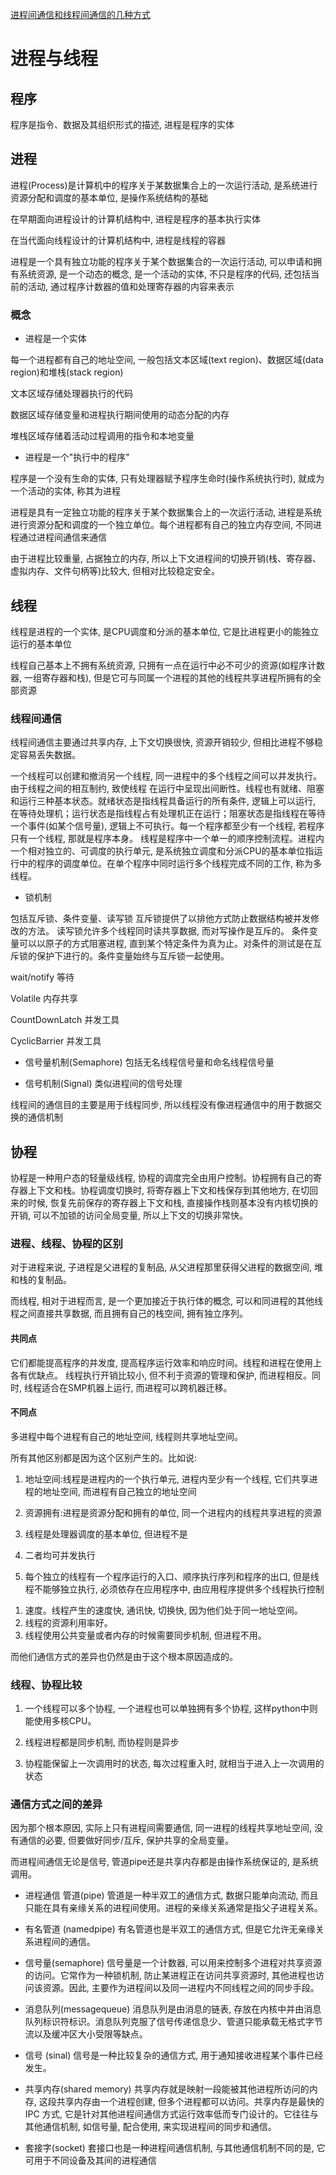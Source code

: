 <!--
 * @Description:
 * @Version: 1.0
 * @Author: dalao
 * @Email: dalao_li@163.com
 * @Date: 2023-03-13 01:44:09
 * @LastEditors: dalao
 * @LastEditTime: 2023-04-05 02:20:55
-->

[进程间通信和线程间通信的几种方式](https://www.cnblogs.com/fanguangdexiaoyuer/p/10834737.html#_label6_1)

# 进程与线程


## 程序

程序是指令、数据及其组织形式的描述, 进程是程序的实体

## 进程

进程(Process)是计算机中的程序关于某数据集合上的一次运行活动, 是系统进行资源分配和调度的基本单位, 是操作系统结构的基础

在早期面向进程设计的计算机结构中, 进程是程序的基本执行实体

在当代面向线程设计的计算机结构中, 进程是线程的容器


进程是一个具有独立功能的程序关于某个数据集合的一次运行活动, 可以申请和拥有系统资源, 是一个动态的概念, 是一个活动的实体, 不只是程序的代码, 还包括当前的活动, 通过程序计数器的值和处理寄存器的内容来表示

### 概念

- 进程是一个实体

每一个进程都有自己的地址空间, 一般包括文本区域(text region)、数据区域(data region)和堆栈(stack region)

文本区域存储处理器执行的代码

数据区域存储变量和进程执行期间使用的动态分配的内存

堆栈区域存储着活动过程调用的指令和本地变量

- 进程是一个"执行中的程序"

程序是一个没有生命的实体, 只有处理器赋予程序生命时(操作系统执行时), 就成为一个活动的实体, 称其为进程

进程是具有一定独立功能的程序关于某个数据集合上的一次运行活动, 进程是系统进行资源分配和调度的一个独立单位。每个进程都有自己的独立内存空间, 不同进程通过进程间通信来通信

由于进程比较重量, 占据独立的内存, 所以上下文进程间的切换开销(栈、寄存器、虚拟内存、文件句柄等)比较大, 但相对比较稳定安全。


## 线程

线程是进程的一个实体, 是CPU调度和分派的基本单位, 它是比进程更小的能独立运行的基本单位

线程自己基本上不拥有系统资源, 只拥有一点在运行中必不可少的资源(如程序计数器, 一组寄存器和栈), 但是它可与同属一个进程的其他的线程共享进程所拥有的全部资源

### 线程间通信

线程间通信主要通过共享内存, 上下文切换很快, 资源开销较少, 但相比进程不够稳定容易丢失数据。

一个线程可以创建和撤消另一个线程, 同一进程中的多个线程之间可以并发执行。由于线程之间的相互制约, 致使线程 在运行中呈现出间断性。线程也有就绪、阻塞和运行三种基本状态。就绪状态是指线程具备运行的所有条件, 逻辑上可以运行, 在等待处理机；运行状态是指线程占有处理机正在运行；阻塞状态是指线程在等待一个事件(如某个信号量), 逻辑上不可执行。每一个程序都至少有一个线程, 若程序只有一个线程, 那就是程序本身。
线程是程序中一个单一的顺序控制流程。进程内一个相对独立的、可调度的执行单元, 是系统独立调度和分派CPU的基本单位指运行中的程序的调度单位。在单个程序中同时运行多个线程完成不同的工作, 称为多线程。


- 锁机制

包括互斥锁、条件变量、读写锁
互斥锁提供了以排他方式防止数据结构被并发修改的方法。 
读写锁允许多个线程同时读共享数据, 而对写操作是互斥的。 
条件变量可以以原子的方式阻塞进程, 直到某个特定条件为真为止。对条件的测试是在互斥锁的保护下进行的。条件变量始终与互斥锁一起使用。

wait/notify 等待

Volatile 内存共享

CountDownLatch 并发工具

CyclicBarrier 并发工具

- 信号量机制(Semaphore)
包括无名线程信号量和命名线程信号量

- 信号机制(Signal)
类似进程间的信号处理

线程间的通信目的主要是用于线程同步, 所以线程没有像进程通信中的用于数据交换的通信机制

## 协程

协程是一种用户态的轻量级线程, 协程的调度完全由用户控制。协程拥有自己的寄存器上下文和栈。协程调度切换时, 将寄存器上下文和栈保存到其他地方, 在切回来的时候, 恢复先前保存的寄存器上下文和栈, 直接操作栈则基本没有内核切换的开销, 可以不加锁的访问全局变量, 所以上下文的切换非常快。


### 进程、线程、协程的区别

对于进程来说, 子进程是父进程的复制品, 从父进程那里获得父进程的数据空间, 堆和栈的复制品。

而线程, 相对于进程而言, 是一个更加接近于执行体的概念, 可以和同进程的其他线程之间直接共享数据, 而且拥有自己的栈空间, 拥有独立序列。

#### 共同点
它们都能提高程序的并发度, 提高程序运行效率和响应时间。线程和进程在使用上各有优缺点。 线程执行开销比较小, 但不利于资源的管理和保护, 而进程相反。同时, 线程适合在SMP机器上运行, 而进程可以跨机器迁移。

#### 不同点
多进程中每个进程有自己的地址空间, 线程则共享地址空间。

所有其他区别都是因为这个区别产生的。比如说: 

1) 地址空间:线程是进程内的一个执行单元, 进程内至少有一个线程, 它们共享进程的地址空间, 而进程有自己独立的地址空间
2) 资源拥有:进程是资源分配和拥有的单位, 同一个进程内的线程共享进程的资源
3) 线程是处理器调度的基本单位, 但进程不是
4) 二者均可并发执行

5) 每个独立的线程有一个程序运行的入口、顺序执行序列和程序的出口, 但是线程不能够独立执行, 必须依存在应用程序中, 由应用程序提供多个线程执行控制

 

1. 速度。线程产生的速度快, 通讯快, 切换快, 因为他们处于同一地址空间。 
2. 线程的资源利用率好。 
3. 线程使用公共变量或者内存的时候需要同步机制, 但进程不用。

而他们通信方式的差异也仍然是由于这个根本原因造成的。

### 线程、协程比较

1) 一个线程可以多个协程, 一个进程也可以单独拥有多个协程, 这样python中则能使用多核CPU。

2) 线程进程都是同步机制, 而协程则是异步

3) 协程能保留上一次调用时的状态, 每次过程重入时, 就相当于进入上一次调用的状态


### 通信方式之间的差异
因为那个根本原因, 实际上只有进程间需要通信, 同一进程的线程共享地址空间, 没有通信的必要, 但要做好同步/互斥, 保护共享的全局变量。

而进程间通信无论是信号, 管道pipe还是共享内存都是由操作系统保证的, 是系统调用。

- 进程通信
管道(pipe)
管道是一种半双工的通信方式, 数据只能单向流动, 而且只能在具有亲缘关系的进程间使用。进程的亲缘关系通常是指父子进程关系。

- 有名管道 (namedpipe)
有名管道也是半双工的通信方式, 但是它允许无亲缘关系进程间的通信。

- 信号量(semaphore)
信号量是一个计数器, 可以用来控制多个进程对共享资源的访问。它常作为一种锁机制, 防止某进程正在访问共享资源时, 其他进程也访问该资源。因此, 主要作为进程间以及同一进程内不同线程之间的同步手段。

- 消息队列(messagequeue)
消息队列是由消息的链表, 存放在内核中并由消息队列标识符标识。消息队列克服了信号传递信息少、管道只能承载无格式字节流以及缓冲区大小受限等缺点。

- 信号 (sinal)
信号是一种比较复杂的通信方式, 用于通知接收进程某个事件已经发生。

- 共享内存(shared memory)
共享内存就是映射一段能被其他进程所访问的内存, 这段共享内存由一个进程创建, 但多个进程都可以访问。共享内存是最快的 IPC 方式, 它是针对其他进程间通信方式运行效率低而专门设计的。它往往与其他通信机制, 如信号量, 配合使用, 来实现进程间的同步和通信。

- 套接字(socket)
套接口也是一种进程间通信机制, 与其他通信机制不同的是, 它可用于不同设备及其间的进程通信